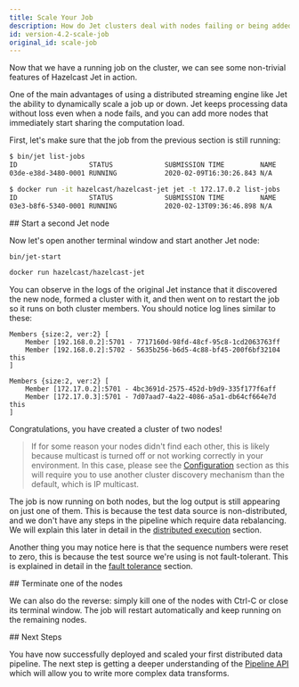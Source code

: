```yaml
---
title: Scale Your Job
description: How do Jet clusters deal with nodes failing or being added and removed intentionally.
id: version-4.2-scale-job
original_id: scale-job
---
```


Now that we have a running job on the cluster, we can see some
non-trivial features of Hazelcast Jet in action.

One of the main advantages of using a distributed streaming engine like
Jet the ability to dynamically scale a job up or down. Jet keeps
processing data without loss even when a node fails, and you can add
more nodes that immediately start sharing the computation load.

First, let's make sure that the job from the previous section is still
running:

<!--DOCUSAURUS_CODE_TABS-->
<!--Standalone-->

```bash
$ bin/jet list-jobs
ID                  STATUS             SUBMISSION TIME         NAME
03de-e38d-3480-0001 RUNNING            2020-02-09T16:30:26.843 N/A
```

<!--Docker-->

```bash
$ docker run -it hazelcast/hazelcast-jet jet -t 172.17.0.2 list-jobs
ID                  STATUS             SUBMISSION TIME         NAME
03e3-b8f6-5340-0001 RUNNING            2020-02-13T09:36:46.898 N/A
```

<!--END_DOCUSAURUS_CODE_TABS-->

## Start a second Jet node

Now let's open another terminal window and start another Jet node:

<!--DOCUSAURUS_CODE_TABS-->
<!--Standalone-->

```bash
bin/jet-start
```

<!--Docker-->

```bash
docker run hazelcast/hazelcast-jet
```

<!--END_DOCUSAURUS_CODE_TABS-->

You can observe in the logs of the original Jet instance that it
discovered the new node, formed a cluster with it, and then went on to
restart the job so it runs on both cluster members. You should notice
log lines similar to these:

<!--DOCUSAURUS_CODE_TABS-->
<!--Standalone-->

```text
Members {size:2, ver:2} [
    Member [192.168.0.2]:5701 - 7717160d-98fd-48cf-95c8-1cd2063763ff
    Member [192.168.0.2]:5702 - 5635b256-b6d5-4c88-bf45-200f6bf32104 this
]
```

<!--Docker-->

```text
Members {size:2, ver:2} [
    Member [172.17.0.2]:5701 - 4bc3691d-2575-452d-b9d9-335f177f6aff
    Member [172.17.0.3]:5701 - 7d07aad7-4a22-4086-a5a1-db64cf664e7d this
]
```

<!--END_DOCUSAURUS_CODE_TABS-->

Congratulations, you have created a cluster of two nodes!

>If for some reason your nodes didn't find each other, this is likely
because multicast is turned off or not working correctly in your
environment. In this case, please see the
[Configuration](../operations/configuration) section as this will
require you to use another cluster discovery mechanism than the
default, which is IP multicast.

The job is now running on both nodes, but the log output is still
appearing on just one of them. This is because the test data source is
non-distributed, and we don't have any steps in the pipeline which
require data rebalancing. We will explain this later in detail in the
[distributed execution](../architecture/distributed-computing) section.

Another thing you may notice here is that the sequence numbers were
reset to zero, this is because the test source we're using is not
fault-tolerant. This is explained in detail in the [fault
tolerance](../concepts/processing-guarantees) section.

## Terminate one of the nodes

We can also do the reverse: simply kill one of the nodes with Ctrl-C or
close its terminal window. The job will restart automatically and keep
running on the remaining nodes.

## Next Steps

You have now successfully deployed and scaled your first distributed
data pipeline. The next step is getting a deeper understanding of the
[Pipeline API](../api/pipeline) which will allow you to write more complex
data transforms.
